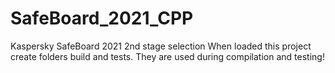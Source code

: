 # SafeBoard_2021_CPP
Kaspersky SafeBoard 2021 2nd stage selection
When loaded this project create folders build and tests. They are used during compilation and testing!
